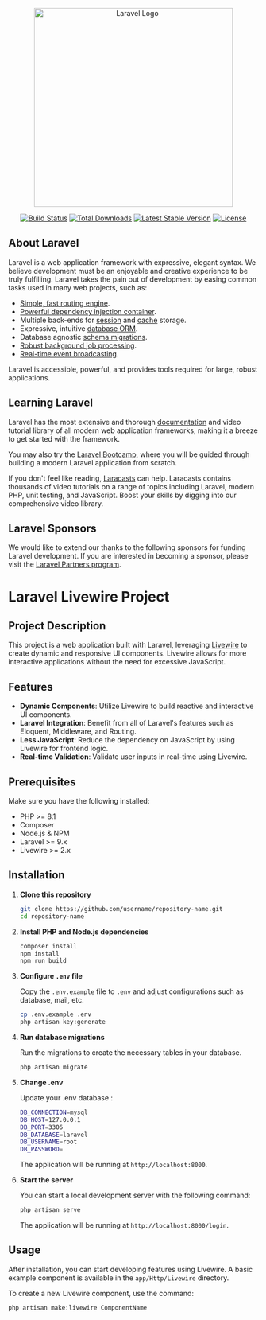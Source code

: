 <p align="center"><a href="https://laravel.com" target="_blank"><img src="https://raw.githubusercontent.com/laravel/art/master/logo-lockup/5%20SVG/2%20CMYK/1%20Full%20Color/laravel-logolockup-cmyk-red.svg" width="400" alt="Laravel Logo"></a></p>

<p align="center">
<a href="https://github.com/laravel/framework/actions"><img src="https://github.com/laravel/framework/workflows/tests/badge.svg" alt="Build Status"></a>
<a href="https://packagist.org/packages/laravel/framework"><img src="https://img.shields.io/packagist/dt/laravel/framework" alt="Total Downloads"></a>
<a href="https://packagist.org/packages/laravel/framework"><img src="https://img.shields.io/packagist/v/laravel/framework" alt="Latest Stable Version"></a>
<a href="https://packagist.org/packages/laravel/framework"><img src="https://img.shields.io/packagist/l/laravel/framework" alt="License"></a>
</p>

## About Laravel

Laravel is a web application framework with expressive, elegant syntax. We believe development must be an enjoyable and creative experience to be truly fulfilling. Laravel takes the pain out of development by easing common tasks used in many web projects, such as:

- [Simple, fast routing engine](https://laravel.com/docs/routing).
- [Powerful dependency injection container](https://laravel.com/docs/container).
- Multiple back-ends for [session](https://laravel.com/docs/session) and [cache](https://laravel.com/docs/cache) storage.
- Expressive, intuitive [database ORM](https://laravel.com/docs/eloquent).
- Database agnostic [schema migrations](https://laravel.com/docs/migrations).
- [Robust background job processing](https://laravel.com/docs/queues).
- [Real-time event broadcasting](https://laravel.com/docs/broadcasting).

Laravel is accessible, powerful, and provides tools required for large, robust applications.

## Learning Laravel

Laravel has the most extensive and thorough [documentation](https://laravel.com/docs) and video tutorial library of all modern web application frameworks, making it a breeze to get started with the framework.

You may also try the [Laravel Bootcamp](https://bootcamp.laravel.com), where you will be guided through building a modern Laravel application from scratch.

If you don't feel like reading, [Laracasts](https://laracasts.com) can help. Laracasts contains thousands of video tutorials on a range of topics including Laravel, modern PHP, unit testing, and JavaScript. Boost your skills by digging into our comprehensive video library.

## Laravel Sponsors

We would like to extend our thanks to the following sponsors for funding Laravel development. If you are interested in becoming a sponsor, please visit the [Laravel Partners program](https://partners.laravel.com).

# Laravel Livewire Project

## Project Description

This project is a web application built with Laravel, leveraging [Livewire](https://laravel-livewire.com/) to create dynamic and responsive UI components. Livewire allows for more interactive applications without the need for excessive JavaScript.

## Features

- **Dynamic Components**: Utilize Livewire to build reactive and interactive UI components.
- **Laravel Integration**: Benefit from all of Laravel's features such as Eloquent, Middleware, and Routing.
- **Less JavaScript**: Reduce the dependency on JavaScript by using Livewire for frontend logic.
- **Real-time Validation**: Validate user inputs in real-time using Livewire.

## Prerequisites

Make sure you have the following installed:

- PHP >= 8.1
- Composer
- Node.js & NPM
- Laravel >= 9.x
- Livewire >= 2.x

## Installation

1. **Clone this repository**

    ```bash
    git clone https://github.com/username/repository-name.git
    cd repository-name
    ```

2. **Install PHP and Node.js dependencies**

    ```bash
    composer install
    npm install
    npm run build
    ```

3. **Configure `.env` file**

    Copy the `.env.example` file to `.env` and adjust configurations such as database, mail, etc.

    ```bash
    cp .env.example .env
    php artisan key:generate
    ```

4. **Run database migrations**

    Run the migrations to create the necessary tables in your database.

    ```bash
    php artisan migrate
    ```

5. **Change .env**

    Update your .env database :

    ```bash
    DB_CONNECTION=mysql
    DB_HOST=127.0.0.1
    DB_PORT=3306
    DB_DATABASE=laravel
    DB_USERNAME=root
    DB_PASSWORD=
    ```

    The application will be running at `http://localhost:8000`.

6. **Start the server**

    You can start a local development server with the following command:

    ```bash
    php artisan serve
    ```

    The application will be running at `http://localhost:8000/login`.

## Usage

After installation, you can start developing features using Livewire. A basic example component is available in the `app/Http/Livewire` directory.

To create a new Livewire component, use the command:

```bash
php artisan make:livewire ComponentName

